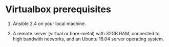 # Virtualbox prerequisites

1. Ansible 2.4 on your local machine.

2. A remote server (virtual or bare-metal) with 32GB RAM, connected to high
   bandwith networks, and an Ubuntu 16.04 server operating system.
